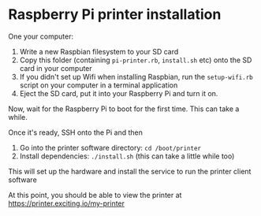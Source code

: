 # Raspberry Pi printer installation

One your computer:

1. Write a new Raspbian filesystem to your SD card
2. Copy this folder (containing `pi-printer.rb`, `install.sh` etc) onto the SD card in your computer
3. If you didn't set up Wifi when installing Raspbian, run the `setup-wifi.rb` script on your computer in a terminal application
4. Eject the SD card, put it into your Raspberry Pi and turn it on.

Now, wait for the Raspberry Pi to boot for the first time. This can take a while.

Once it's ready, SSH onto the Pi and then

1. Go into the printer software directory: `cd /boot/printer`
2. Install dependencies: `./install.sh` (this can take a little while too)

This will set up the hardware and install the service to run the printer client software

At this point, you should be able to view the printer at https://printer.exciting.io/my-printer
